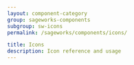 ```yaml
---
layout: component-category
group: sageworks-components
subgroup: sw-icons
permalink: /sageworks/components/icons/

title: Icons
description: Icon reference and usage
---
```

